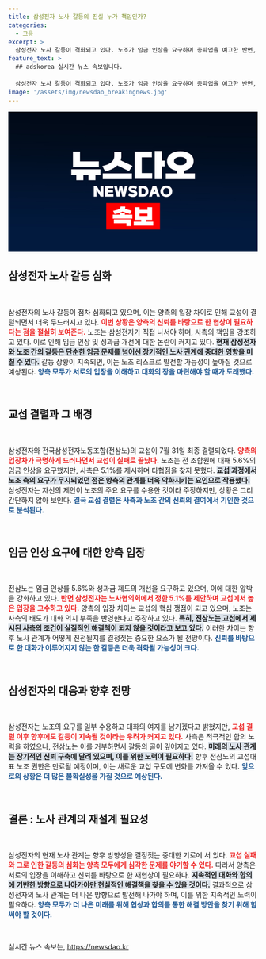 ```yaml
---
title: 삼성전자 노사 갈등의 진실 누가 책임인가?
categories:
  - 고용
excerpt: >
  삼성전자 노사 갈등이 격화되고 있다. 노조가 임금 인상을 요구하며 총파업을 예고한 반면, 회사 측은 대안 제시에도 불구하고 결렬을 주장. 양측의 책임 공방 속, 파국의 끝은 어디일까?
feature_text: >
  ## adskorea 실시간 뉴스 속보입니다.

  삼성전자 노사 갈등이 격화되고 있다. 노조가 임금 인상을 요구하며 총파업을 예고한 반면, 회사 측은 대안 제시에도 불구하고 결렬을 주장. 양측의 책임 공방 속, 파국의 끝은 어디일까?
image: '/assets/img/newsdao_breakingnews.jpg'
---
```


<p><img src="/assets/img/newsdao_breakingnews.jpg" alt="adskorea 속보" /></p>

<h2 data-ke-size="size26">삼성전자 노사 갈등 심화</h2>

<p data-ke-size="size16">&nbsp;</p>

<p>삼성전자의 노사 갈등이 점차 심화되고 있으며, 이는 양측의 입장 차이로 인해 교섭이 결렬되면서 더욱 두드러지고 있다. <b><span style="color: #ee2323;">이번 상황은 양측의 신뢰를 바탕으로 한 협상이 필요하다는 점을 절실히 보여준다.</span></b> 노조는 삼성전자가 직접 나서야 하며, 사측의 책임을 강조하고 있다. 이로 인해 임금 인상 및 성과급 개선에 대한 논란이 커지고 있다. <b><span style="background-color: #21538527;">현재 삼성전자와 노조 간의 갈등은 단순한 임금 문제를 넘어선 장기적인 노사 관계에 중대한 영향을 미칠 수 있다.</span></b> 갈등 상황이 지속되면, 이는 노조 리스크로 발전할 가능성이 높아질 것으로 예상된다. <b><span style="color: #1a5490;">양측 모두가 서로의 입장을 이해하고 대화의 장을 마련해야 할 때가 도래했다.</span></b></p>

<p data-ke-size="size16">&nbsp;</p>

<h2 data-ke-size="size26">교섭 결렬과 그 배경</h2>

<p data-ke-size="size16">&nbsp;</p>

<p>삼성전자와 전국삼성전자노동조합(전삼노)의 교섭이 7월 31일 최종 결렬되었다. <b><span style="color: #ee2323;">양측의 입장차가 극명하게 드러나면서 교섭이 실패로 끝났다.</span></b> 노조는 전 조합원에 대해 5.6%의 임금 인상을 요구했지만, 사측은 5.1%를 제시하며 타협점을 찾지 못했다. <b><span style="background-color: #21538527;">교섭 과정에서 노조 측의 요구가 무시되었던 점은 양측의 관계를 더욱 악화시키는 요인으로 작용했다.</span></b> 삼성전자는 자신의 제안이 노조의 주요 요구를 수용한 것이라 주장하지만, 상황은 그리 간단하지 않아 보인다. <b><span style="color: #1a5490;">결국 교섭 결렬은 사측과 노조 간의 신뢰의 결여에서 기인한 것으로 분석된다.</span></b></p>

<p data-ke-size="size16">&nbsp;</p>

<h2 data-ke-size="size26">임금 인상 요구에 대한 양측 입장</h2>

<p data-ke-size="size16">&nbsp;</p>

<p>전삼노는 임금 인상률 5.6%와 성과금 제도의 개선을 요구하고 있으며, 이에 대한 압박을 강화하고 있다. <b><span style="color: #ee2323;">반면 삼성전자는 노사협의회에서 정한 5.1%를 제안하며 교섭에서 높은 입장을 고수하고 있다.</span></b> 양측의 입장 차이는 교섭의 핵심 쟁점이 되고 있으며, 노조는 사측의 태도가 대화 의지 부족을 반영한다고 주장하고 있다. <b><span style="background-color: #21538527;">특히, 전삼노는 교섭에서 제시된 사측의 조건이 실질적인 해결책이 되지 않을 것이라고 보고 있다.</span></b> 이러한 차이는 향후 노사 관계가 어떻게 진전될지를 결정짓는 중요한 요소가 될 전망이다. <b><span style="color: #1a5490;">신뢰를 바탕으로 한 대화가 이루어지지 않는 한 갈등은 더욱 격화될 가능성이 크다.</span></b></p>

<p data-ke-size="size16">&nbsp;</p>

<h2 data-ke-size="size26">삼성전자의 대응과 향후 전망</h2>

<p data-ke-size="size16">&nbsp;</p>

<p>삼성전자는 노조의 요구를 일부 수용하고 대화의 여지를 남기겠다고 밝혔지만, <b><span style="color: #ee2323;">교섭 결렬 이후 향후에도 갈등이 지속될 것이라는 우려가 커지고 있다.</span></b> 사측은 적극적인 합의 노력을 하였으나, 전삼노는 이를 거부하면서 갈등의 골이 깊어지고 있다. <b><span style="background-color: #21538527;">미래의 노사 관계는 장기적인 신뢰 구축에 달려 있으며, 이를 위한 노력이 필요하다.</span></b> 향후 전삼노의 교섭대표 노조 권한은 만료될 예정이며, 이는 새로운 교섭 구도에 변화를 가져올 수 있다. <b><span style="color: #1a5490;">앞으로의 상황은 더 많은 불확실성을 가질 것으로 예상된다.</span></b></p>

<p data-ke-size="size16">&nbsp;</p>

<h2 data-ke-size="size26">결론 : 노사 관계의 재설계 필요성</h2>

<p data-ke-size="size16">&nbsp;</p>

<p>삼성전자의 현재 노사 관계는 향후 방향성을 결정짓는 중대한 기로에 서 있다. <b><span style="color: #ee2323;">교섭 실패와 그로 인한 갈등의 심화는 양측 모두에게 심각한 문제를 야기할 수 있다.</span></b> 따라서 양측은 서로의 입장을 이해하고 신뢰를 바탕으로 한 재협상이 필요하다. <b><span style="background-color: #21538527;">지속적인 대화와 합의에 기반한 방향으로 나아가야만 현실적인 해결책을 찾을 수 있을 것이다.</span></b> 결과적으로 삼성전자의 노사 관계는 더 나은 방향으로 발전해 나가야 하며, 이를 위한 지속적인 노력이 필요하다. <b><span style="color: #1a5490;">양측 모두가 더 나은 미래를 위해 협상과 합의를 통한 해결 방안을 찾기 위해 힘써야 할 것이다.</span></b></p>

<p data-ke-size="size16">&nbsp;</p>
실시간 뉴스 속보는, <a href="https://newsdao.kr" rel="dofollow">https://newsdao.kr</a>



